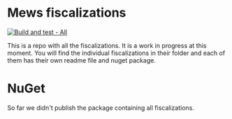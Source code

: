 # Mews fiscalizations

[![Build and test - All](https://github.com/MewsSystems/fiscalizations/actions/workflows/build-and-test-all.yml/badge.svg)](https://github.com/MewsSystems/fiscalizations/actions/workflows/build-and-test-all.yml)

This is a repo with all the fiscalizations.
It is a work in progress at this moment. You will find the individual fiscalizations in their folder and each of them has their own readme file and nuget package.

# NuGet

So far we didn't publish the package containing all fiscalizations.
